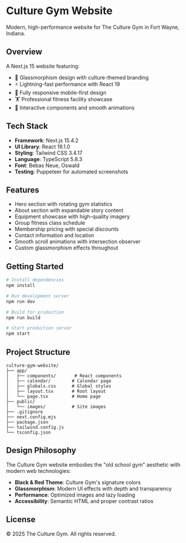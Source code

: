 # Culture Gym Website

Modern, high-performance website for The Culture Gym in Fort Wayne, Indiana.

## Overview

A Next.js 15 website featuring:
- 🎨 Glassmorphism design with culture-themed branding
- ⚡ Lightning-fast performance with React 19
- 📱 Fully responsive mobile-first design
- 🏋️ Professional fitness facility showcase
- 🎯 Interactive components and smooth animations

## Tech Stack

- **Framework**: Next.js 15.4.2
- **UI Library**: React 19.1.0
- **Styling**: Tailwind CSS 3.4.17
- **Language**: TypeScript 5.8.3
- **Font**: Bebas Neue, Oswald
- **Testing**: Puppeteer for automated screenshots

## Features

- Hero section with rotating gym statistics
- About section with expandable story content
- Equipment showcase with high-quality imagery
- Group fitness class schedule
- Membership pricing with special discounts
- Contact information and location
- Smooth scroll animations with intersection observer
- Custom glassmorphism effects throughout

## Getting Started

```bash
# Install dependencies
npm install

# Run development server
npm run dev

# Build for production
npm run build

# Start production server
npm start
```

## Project Structure

```
culture-gym-website/
├── app/
│   ├── components/       # React components
│   ├── calendar/        # Calendar page
│   ├── globals.css      # Global styles
│   ├── layout.tsx       # Root layout
│   └── page.tsx         # Home page
├── public/
│   └── images/          # Site images
├── .gitignore
├── next.config.mjs
├── package.json
├── tailwind.config.js
└── tsconfig.json
```

## Design Philosophy

The Culture Gym website embodies the "old school gym" aesthetic with modern web technologies:
- **Black & Red Theme**: Culture Gym's signature colors
- **Glassmorphism**: Modern UI effects with depth and transparency
- **Performance**: Optimized images and lazy loading
- **Accessibility**: Semantic HTML and proper contrast ratios

## License

© 2025 The Culture Gym. All rights reserved.
